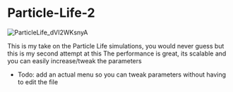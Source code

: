 # Particle-Life-2
![ParticleLife_dVI2WKsnyA](https://user-images.githubusercontent.com/24467262/216793192-894baf75-e573-4d26-a127-1db54eb23e9e.png)

This is my take on the Particle Life simulations, you would never guess but this is my second attempt at this
The performance is great, its scalable and you can easily increase/tweak the parameters

- Todo:
  add an actual menu so you can tweak parameters without having to edit the file
